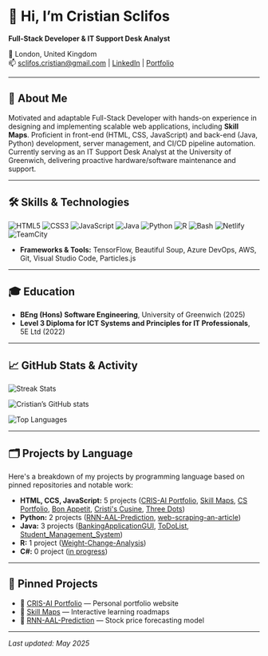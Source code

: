 # 👋 Hi, I’m Cristian Sclifos

**Full-Stack Developer & IT Support Desk Analyst**

📍 London, United Kingdom  
📫 sclifos.cristian@gmail.com | [LinkedIn](https://www.linkedin.com/in/cristian-sclifos-01525b162) | [Portfolio](https://cris-ai.com)

---

## 🔎 About Me

Motivated and adaptable Full-Stack Developer with hands-on experience in designing and implementing scalable web applications, including **Skill Maps**. Proficient in front-end (HTML, CSS, JavaScript) and back-end (Java, Python) development, server management, and CI/CD pipeline automation. Currently serving as an IT Support Desk Analyst at the University of Greenwich, delivering proactive hardware/software maintenance and support.

---

## 🛠️ Skills & Technologies

![HTML5](https://img.shields.io/badge/-HTML5-E34F26?logo=html5)
![CSS3](https://img.shields.io/badge/-CSS3-1572B6?logo=css3)
![JavaScript](https://img.shields.io/badge/-JavaScript-F7DF1E?logo=javascript)
![Java](https://img.shields.io/badge/-Java-007396?logo=java)
![Python](https://img.shields.io/badge/-Python-3776AB?logo=python)
![R](https://img.shields.io/badge/-R-276DC3?logo=r)
![Bash](https://img.shields.io/badge/-Bash-4EAA25?logo=gnu-bash)
![Netlify](https://img.shields.io/badge/-Netlify-00C7B7?logo=netlify)
![TeamCity](https://img.shields.io/badge/-TeamCity-000000?logo=teamcity)


- **Frameworks & Tools:** TensorFlow, Beautiful Soup, Azure DevOps, AWS, Git, Visual Studio Code, Particles.js

---

## 🎓 Education

- **BEng (Hons) Software Engineering**, University of Greenwich (2025)
- **Level 3 Diploma for ICT Systems and Principles for IT Professionals**, 5E Ltd (2022)

---

## 📈 GitHub Stats & Activity

![Streak Stats](https://github-readme-streak-stats.herokuapp.com/?user=CSwebD&theme=dark&hide_border=true)

![Cristian’s GitHub stats](https://github-readme-stats.vercel.app/api?username=CSwebD&show_icons=true&theme=dark&include_all_commits=true&count_private=true)  

![Top Languages](https://github-readme-stats.vercel.app/api/top-langs/?username=CSwebD&layout=compact&theme=dark)

---

## 🗂️ Projects by Language

Here's a breakdown of my projects by programming language based on pinned repositories and notable work:

- **HTML, CCS, JavaScript:** 5 projects ([CRIS-AI Portfolio](https://cris-ai.com/), [Skill Maps](https://skill-maps.com/), [CS Portfolio](https://cs-portfolio1.netlify.app/), [Bon Appetit](https://b0n-appetit.netlify.app/), [Cristi's Cusine](https://cristi-s-cuisine.netlify.app/), [Three Dots](https://3-dots.netlify.app/))
- **Python:** 2 projects ([RNN-AAL-Prediction](https://github.com/CSwebD/machine-learning-techniques-for-predicting-American-Airlines-Stock-using-RNN-model), [web-scraping-an-article](https://github.com/CSwebD/web-scraping-an-article))
- **Java:** 3 projects ([BankingApplicationGUI](https://github.com/CSwebD/BankingApplicationGUI), [ToDoList](https://github.com/CSwebD/ToDoList), [Student_Management_System](https://github.com/CSwebD/Student_Management_System))
- **R:** 1 project ([Weight-Change-Analysis](https://github.com/CSwebD/Weight-Change-Analysis))
- **C#:** 0 project ([in progress]())

---

## 📌 Pinned Projects

- 🔗 [CRIS-AI Portfolio](https://cris-ai.com) — Personal portfolio website
- 🔗 [Skill Maps](https://skill-maps.com) — Interactive learning roadmaps
- 🔗 [RNN-AAL-Prediction](https://github.com/CSwebD/RNN-AAL-Prediction) — Stock price forecasting model

---

*Last updated: May 2025*

